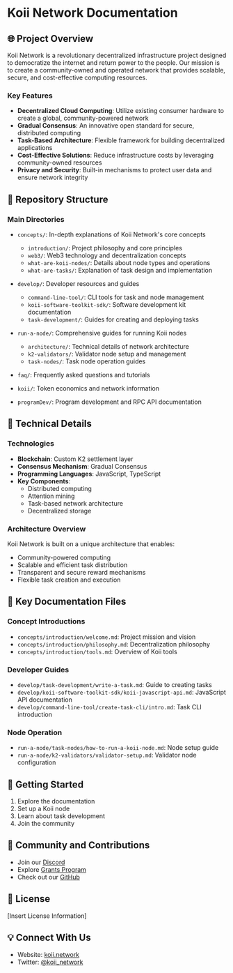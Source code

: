 # Koii Network Documentation

## 🌐 Project Overview

Koii Network is a revolutionary decentralized infrastructure project designed to democratize the internet and return power to the people. Our mission is to create a community-owned and operated network that provides scalable, secure, and cost-effective computing resources.

### Key Features
- **Decentralized Cloud Computing**: Utilize existing consumer hardware to create a global, community-powered network
- **Gradual Consensus**: An innovative open standard for secure, distributed computing
- **Task-Based Architecture**: Flexible framework for building decentralized applications
- **Cost-Effective Solutions**: Reduce infrastructure costs by leveraging community-owned resources
- **Privacy and Security**: Built-in mechanisms to protect user data and ensure network integrity

## 📂 Repository Structure

### Main Directories
- `concepts/`: In-depth explanations of Koii Network's core concepts
  - `introduction/`: Project philosophy and core principles
  - `web3/`: Web3 technology and decentralization concepts
  - `what-are-koii-nodes/`: Details about node types and operations
  - `what-are-tasks/`: Explanation of task design and implementation

- `develop/`: Developer resources and guides
  - `command-line-tool/`: CLI tools for task and node management
  - `koii-software-toolkit-sdk/`: Software development kit documentation
  - `task-development/`: Guides for creating and deploying tasks

- `run-a-node/`: Comprehensive guides for running Koii nodes
  - `architecture/`: Technical details of network architecture
  - `k2-validators/`: Validator node setup and management
  - `task-nodes/`: Task node operation guides

- `faq/`: Frequently asked questions and tutorials
- `koii/`: Token economics and network information
- `programDev/`: Program development and RPC API documentation

## 🔧 Technical Details

### Technologies
- **Blockchain**: Custom K2 settlement layer
- **Consensus Mechanism**: Gradual Consensus
- **Programming Languages**: JavaScript, TypeScript
- **Key Components**:
  - Distributed computing
  - Attention mining
  - Task-based network architecture
  - Decentralized storage

### Architecture Overview
Koii Network is built on a unique architecture that enables:
- Community-powered computing
- Scalable and efficient task distribution
- Transparent and secure reward mechanisms
- Flexible task creation and execution

## 📖 Key Documentation Files

### Concept Introductions
- `concepts/introduction/welcome.md`: Project mission and vision
- `concepts/introduction/philosophy.md`: Decentralization philosophy
- `concepts/introduction/tools.md`: Overview of Koii tools

### Developer Guides
- `develop/task-development/write-a-task.md`: Guide to creating tasks
- `develop/koii-software-toolkit-sdk/koii-javascript-api.md`: JavaScript API documentation
- `develop/command-line-tool/create-task-cli/intro.md`: Task CLI introduction

### Node Operation
- `run-a-node/task-nodes/how-to-run-a-koii-node.md`: Node setup guide
- `run-a-node/k2-validators/validator-setup.md`: Validator node configuration

## 🚀 Getting Started
1. Explore the documentation
2. Set up a Koii node
3. Learn about task development
4. Join the community

## 🤝 Community and Contributions
- Join our [Discord](https://discord.gg/koii)
- Explore [Grants Program](https://share.hsforms.com/16Xmwya9wQcClwavDXdtlJQc20dg)
- Check out our [GitHub](https://github.com/koii-network)

## 📄 License
[Insert License Information]

## 💡 Connect With Us
- Website: [koii.network](https://koii.network)
- Twitter: [@koii_network](https://twitter.com/koii_network)